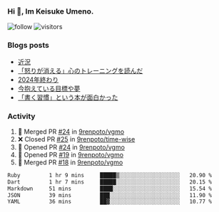 ### Hi 👋, Im Keisuke Umeno.

<!--
**9renpoto/9renpoto** is a ✨ _special_ ✨ repository because its `README.md` (this file) appears on your GitHub profile.

Here are some ideas to get you started:

- 🔭 I’m currently working on ...
- 🌱 I’m currently learning ...
- 👯 I’m looking to collaborate on ...
- 🤔 I’m looking for help with ...
- 💬 Ask me about ...
- 📫 How to reach me: ...
- 😄 Pronouns: ...
- ⚡ Fun fact: ...
-->

![follow](https://img.shields.io/github/followers/9renpoto?label=Follow&style=social)
![visitors](https://komarev.com/ghpvc/?username=9renpoto&label=Profile%20views&color=0e75b6&style=flat)

### Blogs posts

<!-- BLOG-POST-LIST:START -->
- [近況](https://9renpoto.win/entry/2025/04/05/current_status)
- [「怒りが消える」心のトレーニングを読んだ](https://9renpoto.win/entry/2025/02/01/anger-management)
- [2024年終わり](https://9renpoto.win/entry/2024/12/31/2024-end)
- [今抱えている目標や夢](https://9renpoto.win/entry/2024/12/02/objective)
- [「書く習慣」という本が面白かった](https://9renpoto.win/entry/2024/11/11/leave_a_feeling_sad)
<!-- BLOG-POST-LIST:END -->

### Activity

<!--START_SECTION:activity-->
1. 🎉 Merged PR [#24](https://github.com/9renpoto/vgmo/pull/24) in [9renpoto/vgmo](https://github.com/9renpoto/vgmo)
2. ❌ Closed PR [#25](https://github.com/9renpoto/time-wise/pull/25) in [9renpoto/time-wise](https://github.com/9renpoto/time-wise)
3. 💪 Opened PR [#24](https://github.com/9renpoto/vgmo/pull/24) in [9renpoto/vgmo](https://github.com/9renpoto/vgmo)
4. 💪 Opened PR [#19](https://github.com/9renpoto/vgmo/pull/19) in [9renpoto/vgmo](https://github.com/9renpoto/vgmo)
5. 🎉 Merged PR [#18](https://github.com/9renpoto/vgmo/pull/18) in [9renpoto/vgmo](https://github.com/9renpoto/vgmo)
<!--END_SECTION:activity-->

<!--START_SECTION:waka-->

```txt
Ruby         1 hr 9 mins     █████▒░░░░░░░░░░░░░░░░░░░   20.90 %
Dart         1 hr 7 mins     █████░░░░░░░░░░░░░░░░░░░░   20.15 %
Markdown     51 mins         ████░░░░░░░░░░░░░░░░░░░░░   15.54 %
JSON         39 mins         ███░░░░░░░░░░░░░░░░░░░░░░   11.90 %
YAML         36 mins         ██▓░░░░░░░░░░░░░░░░░░░░░░   10.77 %
```

<!--END_SECTION:waka-->
